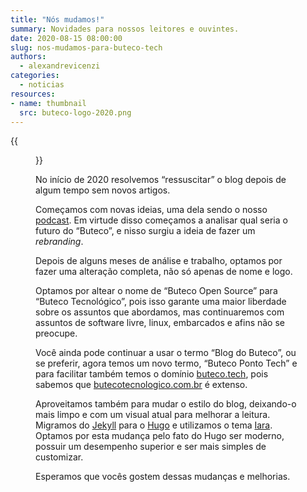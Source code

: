 ```yaml
---
title: "Nós mudamos!"
summary: Novidades para nossos leitores e ouvintes.
date: 2020-08-15 08:00:00
slug: nos-mudamos-para-buteco-tech
authors:
  - alexandrevicenzi
categories:
  - noticias
resources:
- name: thumbnail
  src: buteco-logo-2020.png
---
```


{{<figure src="thumbnail" alt="Mascote do Buteco" caption="Otto - A capivara do Buteco">}}

No início de 2020 resolvemos “ressuscitar” o blog depois de algum tempo sem novos artigos.

Começamos com novas ideias, uma dela sendo o nosso [podcast][podcast]. Em virtude disso começamos a analisar qual seria o futuro do “Buteco”, e nisso surgiu a ideia de fazer um *rebranding*.

Depois de alguns meses de análise e trabalho, optamos por fazer uma alteração completa, não só apenas de nome e logo.

Optamos por altear o nome de “Buteco Open Source” para “Buteco Tecnológico”, pois isso garante uma maior liberdade sobre os assuntos que abordamos, mas continuaremos com assuntos de software livre, linux, embarcados e afins não se preocupe.

Você ainda pode continuar a usar o termo “Blog do Buteco”, ou se preferir, agora temos um novo termo, “Buteco Ponto Tech” e para facilitar também temos o domínio [buteco.tech][buteco-tech], pois sabemos que [butecotecnologico.com.br][buteco] é extenso.

Aproveitamos também para mudar o estilo do blog, deixando-o mais limpo e com um visual atual para melhorar a leitura. Migramos do [Jekyll][jekyll] para o [Hugo][hugo] e utilizamos o tema [Iara][iara]. Optamos por esta mudança pelo fato do Hugo ser moderno, possuir um desempenho superior e ser mais simples de customizar.

Esperamos que vocês gostem dessas mudanças e melhorias.

[podcast]: /podcast
[buteco-tech]: https://buteco.tech
[buteco]: https://butecotecnologico.com.br
[jekyll]: https://jekyllrb.com/
[hugo]: https://gohugo.io/
[iara]: https://github.com/alexandrevicenzi/iara

